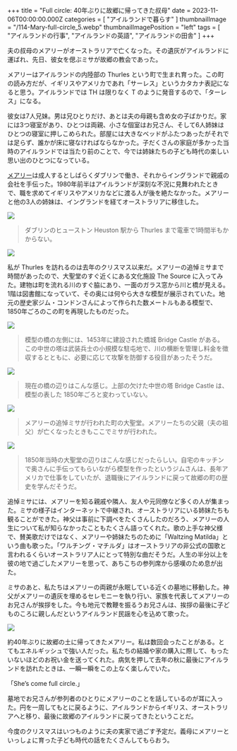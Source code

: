 +++
title = "Full circle: 40年ぶりに故郷に帰ってきた叔母"
date = 2023-11-06T00:00:00.000Z
categories = [ "アイルランドで暮らす" ]
thumbnailImage = "/114-Mary-full-circle_5.webp"
thumbnailImagePosition = "left"
tags = [ "アイルランドの行事", "アイルランドの英語", "アイルランドの田舎" ]
+++

夫の叔母のメアリーがオーストラリアで亡くなった。その遺灰がアイルランドに運ばれ、先日、彼女を偲ぶミサが故郷の教会であった。

<!--more-->

メアリーはアイルランドの内陸部の Thurles という町で生まれ育った。この町の読み方だが、イギリスやアメリカであれ「サーレス」というカタカナ表記になると思う。アイルランドでは TH は限りなく T のように発音するので、「ターレス」になる。

彼女は7人兄妹。男は兄ひとりだけ、あとは夫の母親も含め女の子ばかりだ。家には3つ寝室があり、ひとつは両親、小さな個室はお兄さん、そして6人姉妹はひとつの寝室に押しこめられた。部屋には大きなベッドがふたつあったがそれでは足らず、誰かが床に寝なければならなかった。子だくさんの家庭が多かった当時のアイルランドでは当たり前のことで、今では姉妹たちの子ども時代の楽しい思い出のひとつになっている。

[メアリー](https://www.riastra.com/2021/09/%E5%90%8C%E3%81%98%E5%90%8D%E5%89%8D%E3%81%A0%E3%82%89%E3%81%91%E3%81%AE%E5%AE%B6%E6%97%8F/)は成人するとしばらくダブリンで働き、それからイングランドで親戚の会社を手伝った。1980年前半はアイルランドが深刻な不況に見舞われたときで、職を求めてイギリスやアメリカなどに渡る人が後を絶たなかった。メアリーと他の3人の姉妹は、イングランドを経てオーストラリアに移住した。

![](/114-Mary-full-circle_0.webp)

> ダブリンのヒューストン Heuston 駅から Thurles まで電車で1時間半もかからない。

![](/114-Mary-full-circle_1.webp)

私が Thurles を訪れるのは去年のクリスマス以来だ。メアリーの追悼ミサまで時間があったので、大聖堂のすぐ近くにある文化施設 The Source に入ってみた。建物は町を流れる川のすぐ脇にあり、一面のガラス窓から川と橋が見える。1階は図書館になっていて、その奥には何やら大きな模型が展示されていた。地元の歴史家ジム・コンドンさんによって作られた数メートルもある模型で、1850年ごろのこの町を再現したものだった。

![](/114-Mary-full-circle_3.webp)

> 模型の橋の左側には、1453年に建設された橋城 Bridge Castle がある。この中世の塔は武装兵士の小規模な駐屯地で、川の横断を管理し料金を徴収するとともに、必要に応じて攻撃を防御する役目があったそうだ。

![](/114-Mary-full-circle_4.webp)

> 現在の橋の辺りはこんな感じ。上部の欠けた中世の塔 Bridge Castle は、模型の表した 1850年ごろと変わっていない。

![](/114-Mary-full-circle_5.webp)

> メアリーの追悼ミサが行われた町の大聖堂。メアリーたちの父親（夫の祖父）が亡くなったときもここでミサが行われた。

![](/114-Mary-full-circle_2.webp)

> 1850年当時の大聖堂の辺りはこんな感じだったらしい。自宅のキッチンで奥さんに手伝ってもらいながら模型を作ったというジムさんは、長年アメリカで仕事をしていたが、退職後にアイルランドに戻って故郷の町の歴史を学んだそうだ。

追悼ミサには、メアリーを知る親戚や隣人、友人や元同僚など多くの人が集まった。ミサの様子はインターネットで中継され、オーストラリアにいる姉妹たちも観ることができた。神父は事前に下調べをたくさんしたのだろう、メアリーの人生について私が知らなかったこともたくさん語ってくれた。歌の上手な神父様で、賛美歌だけではなく、メアリーや姉妹たちのために「Waltzing Matilda」という曲も歌った。「ワルチング・マチルダ」はオーストラリアの非公式の国歌と言われるくらいオーストラリア人にとって特別な曲だそうだ。人生の半分以上を彼の地で過ごしたメアリーを思って、あちこちの参列席から感嘆のため息が出た。

ミサのあと、私たちはメアリーの両親が永眠している近くの墓地に移動した。神父がメアリーの遺灰を埋めるセレモニーを執り行い、家族を代表してメアリーのお兄さんが挨拶をした。今も地元で教鞭を振るうお兄さんは、挨拶の最後に子どものころに親しんだというアイルランド民謡を心を込めて歌った。

![](/114-Mary-full-circle_6.webp)

約40年ぶりに故郷の土に帰ってきたメアリー。私は数回会ったことがある。とてもエネルギッシュで強い人だった。私たちの結婚や家の購入に際して、もったいないほどのお祝い金を送ってくれた。病気を押して去年の秋に最後にアイルランドを訪れたときは、一瞬一瞬をこの上なく楽しんでいた。

「She’s come full circle.」 

墓地でお兄さんが参列者のひとりにメアリーのことを話しているのが耳に入った。円を一周してもとに戻るように、アイルランドからイギリス、オーストラリアへと移り、最後に故郷のアイルランドに戻ってきたということだ。

今度のクリスマスはいつものように夫の実家で過ごす予定だ。義母にメアリーといっしょに育った子ども時代の話をたくさんしてもらおう。
